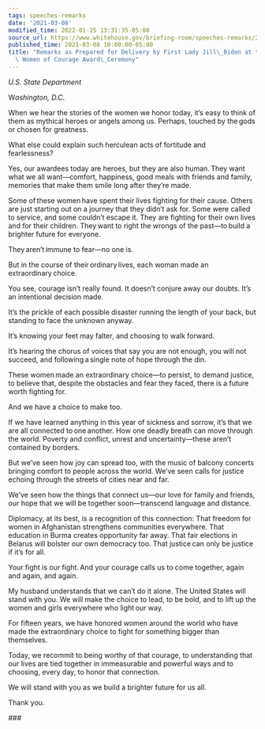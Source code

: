 ```yaml
---
tags: speeches-remarks
date: '2021-03-08'
modified_time: 2022-01-25 13:31:35-05:00
source_url: https://www.whitehouse.gov/briefing-room/speeches-remarks/2021/03/08/remarks-as-prepared-for-delivery-by-first-lady-jill-biden-at-the-2021-international-women-of-courage-award-ceremony/
published_time: 2021-03-08 10:00:00-05:00
title: "Remarks as Prepared for Delivery by First Lady Jill\_Biden at the 2021 International\
  \ Women of Courage Award\_Ceremony"
---
```

 
*U.S. State Department*

W*ashington, D.C*.

When we hear the stories of the women we honor today, it’s easy to think
of them as mythical heroes or angels among us. Perhaps, touched by
the gods or chosen for greatness.    

What else could explain such herculean acts of fortitude and
fearlessness?   

Yes, our awardees today are heroes, but they are also human. They want
what we all want—comfort, happiness, good meals with friends and family,
memories that make them smile long after they’re made.   

Some of these women have spent their lives fighting for their cause.
Others are just starting out on a journey that they didn’t ask for. Some
were called to service, and some couldn’t escape it. They are fighting
for their own lives and for their children. They want to right the
wrongs of the past—to build a brighter future for everyone.    

They aren’t immune to fear—no one is.    

But in the course of their ordinary lives, each woman made an
extraordinary choice.   

You see, courage isn’t really found. It doesn’t conjure away our doubts.
It’s an intentional decision made.    

It’s the prickle of each possible disaster running the length of your
back, but standing to face the unknown anyway.    

It’s knowing your feet may falter, and choosing to walk forward.   

It’s hearing the chorus of voices that say you are not enough, you will
not succeed, and following a single note of hope through the din.  

These women made an extraordinary choice—to persist, to demand justice,
to believe that, despite the obstacles and fear they faced, there is a
future worth fighting for.     

And we have a choice to make too. 

If we have learned anything in this year of sickness and sorrow, it’s
that we are all connected to one another. How one deadly breath can move
through the world. Poverty and conflict, unrest and uncertainty—these
aren’t contained by borders.     

But we’ve seen how joy can spread too, with the music of balcony
concerts bringing comfort to people across the world. We’ve seen calls
for justice echoing through the streets of cities near and far.  

We’ve seen how the things that connect us—our love for family and
friends, our hope that we will be together soon—transcend language and
distance. 

Diplomacy, at its best, is a recognition of this connection: That
freedom for women in Afghanistan strengthens communities everywhere.
That education in Burma creates opportunity far away. That fair
elections in Belarus will bolster our own democracy too. That
justice can only be justice if it’s for all.      

Your fight is our fight. And your courage calls us to come together,
again and again, and again.    

My husband understands that we can’t do it alone. The United States will
stand with you. We will make the choice to lead, to be bold, and to lift
up the women and girls everywhere who light our way.       

For fifteen years, we have honored women around the world who have made
the extraordinary choice to fight for something bigger than themselves. 

Today, we recommit to being worthy of that courage, to understanding
that our lives are tied together in immeasurable and powerful ways and
to choosing, every day, to honor that connection.  

We will stand with you as we build a brighter future for us all.    

Thank you.       

\###
